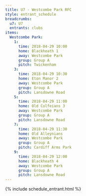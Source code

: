 ```yaml
---
title: U7 - Westcombe Park RFC
style: entrant_schedule
breadcrumbs:
  u7: U7
  entrants: clubs
items:
  Westcombe Park:
    1:
      time: 2018-04-29 10:00
      home: Blackheath 1
      away: Westcombe Park
      group: Group A
      pitch: Twickenham
    3:
      time: 2018-04-29 10:30
      home: Eton Manor 2
      away: Westcombe Park
      group: Group A
      pitch: Lansdowne Road
    5:
      time: 2018-04-29 11:00
      home: Old Colfeians 3
      away: Westcombe Park
      group: Group A
      pitch: Lansdowne Road
    7:
      time: 2018-04-29 11:30
      home: Old Alleynians
      away: Westcombe Park
      group: Group A
      pitch: Cardiff Arms Park
    9:
      time: 2018-04-29 12:00
      home: Blackheath 4
      away: Westcombe Park
      group: Group A
      pitch: Lansdowne Road
---
```


{% include schedule_entrant.html %}
